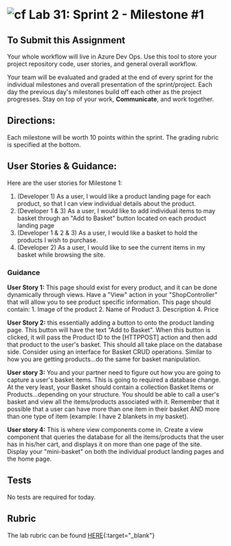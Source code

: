 ![cf](http://i.imgur.com/7v5ASc8.png) Lab 31: Sprint 2 - Milestone #1
=====================================

## To Submit this Assignment
Your whole workflow will live in Azure Dev Ops. Use this tool to store your project repository code, user stories, and general overall workflow. 

Your team will be evaluated and graded at the end of every sprint for the individual milestones and overall presentation of the sprint/project. Each day the previous day's milestones build off each other as the project progresses. Stay on top of your work, **Communicate**, and work together.


## Directions:

Each milestone will be worth 10 points within the sprint. The grading rubric is specified at the bottom.
 

## User Stories & Guidance:

Here are the user stories for Milestone 1:
1. (Developer 1) As a user, I would like a product landing page for each product, so that I can view individual details about the product.
2. (Developer 1 & 3) As a user, I would like to add individual items to may basket through an "Add to Basket" button located on each product landing page 
3. (Developer 1 & 2 & 3) As a user, I would like a basket to hold the products I wish to purchase. 
4. (Developer 2) As a user, I would like to see the current items in my basket while browsing the site.


### Guidance

**User Story 1:** This page should exist for every product, and it can be done dynamically through views. Have a "View" action in your "ShopController" that will allow you to see product specific information. This page should contain:
	1. Image of the product
	2. Name of Product
	3. Description
	4. Price
	
**User Story 2:**  this essentially adding a button to onto the product landing page. This button will have the text "Add to Basket". When this button is clicked, it will pass the Product ID to the [HTTPPOST] action and then add that product to the user's basket. This should all take place on the database side. Consider using an interface for Basket CRUD operations. Similar to how you are getting products...do the same for basket manipulation. 

**User story 3:** You and your partner need to figure out how you are going to capture a user's basket items. This is going to required a database change. At the very least, your Basket should contain a collection Basket Items or Products...depending on your structure. You should be able to call a user's basket and view all the items/products associated with it. Remember that it possible that a user can have more than one item in their basket AND more than one type of item (example: I have 2 blankets in my basket).

**User story 4:** This is where view components come in. Create a view component that queries the database for all the items/products that the user has in his/her cart, and displays it on more than one page of the site. Display your "mini-basket" on both the individual product landing pages and the home page. 
	


## Tests

No tests are required for today. 


## Rubric

The lab rubric can be found [HERE](../Resources/rubric){:target="_blank"} 
